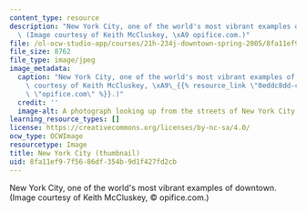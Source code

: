 ```yaml
---
content_type: resource
description: "New York City, one of the world's most vibrant examples of downtown.\
  \ (Image courtesy of Keith McCluskey, \xA9 opifice.com.)"
file: /ol-ocw-studio-app/courses/21h-234j-downtown-spring-2005/8fa11ef97f5686df354b9d1f427fd2cb_21h-234js05-th.jpg
file_size: 8762
file_type: image/jpeg
image_metadata:
  caption: "New York City, one of the world's most vibrant examples of downtown. (Image\
    \ courtesy of Keith McCluskey, \xA9\_{{% resource_link \"0eddc8dd-cfb1-4242-a6a2-b39a0e0306d0\"\
    \ \"opifice.com\" %}}.)"
  credit: ''
  image-alt: A photograph looking up from the streets of New York City.
learning_resource_types: []
license: https://creativecommons.org/licenses/by-nc-sa/4.0/
ocw_type: OCWImage
resourcetype: Image
title: New York City (thumbnail)
uid: 8fa11ef9-7f56-86df-354b-9d1f427fd2cb
---
```

New York City, one of the world's most vibrant examples of downtown. (Image courtesy of Keith McCluskey, © opifice.com.)